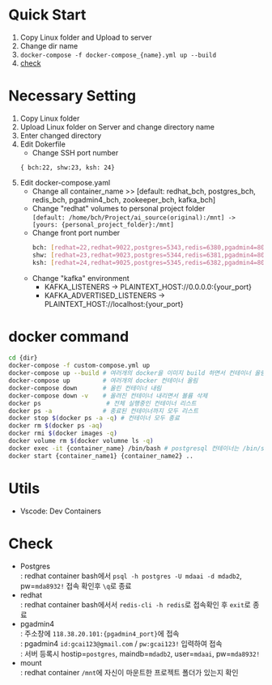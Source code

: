 # Quick Start
1. Copy Linux folder and Upload to server
2. Change dir name
3. `docker-compose -f docker-compose_{name}.yml up --build`
4. [check](#check)

# Necessary Setting
1. Copy Linux folder
2. Upload Linux folder on Server and change directory name
3. Enter changed directory
4. Edit Dokerfile
    - Change SSH port number
    ```
    { bch:22, shw:23, ksh: 24}
    ```
5. Edit docker-compose.yaml
    - Change all container_name >> [default: redhat_bch, postgres_bch, redis_bch, pgadmin4_bch, zookeeper_bch, kafka_bch] 
    - Change "redhat" volumes to personal project folder <br>`[default: /home/bch/Project/ai_source(original):/mnt] -> [yours: {personal_project_folder}:/mnt]`
    - Change front port number
        ```bash
        bch: [redhat=22,redhat=9022,postgres=5343,redis=6380,pgadmin4=8080,zookeeper=2182,kafka=9093]
        shw: [redhat=23,redhat=9023,postgres=5344,redis=6381,pgadmin4=8081,zookeeper=2183,kafka=9094]
        ksh: [redhat=24,redhat=9025,postgres=5345,redis=6382,pgadmin4=8082,zookeeper=2184,kafka=9095]```
    - Change "kafka" environment
        - KAFKA_LISTENERS -> PLAINTEXT_HOST://0.0.0.0:{your_port}
        - KAFKA_ADVERTISED_LISTENERS -> PLAINTEXT_HOST://localhost:{your_port}

# docker command
```bash
cd {dir}
docker-compose -f custom-compose.yml up
docker-compose up --build # 여러개의 docker을 이미지 build 하면서 컨테이너 올림(최초실행시만)
docker-compose up         # 여러개의 docker 컨테이너 올림
docker-compose down       # 올린 컨테이너 내림
docker-compose down -v    # 올려진 컨테이너 내리면서 볼륨 삭제
docker ps                  # 전체 실행중인 컨테이너 리스트
docker ps -a              # 종료된 컨테이너까지 모두 리스트
docker stop $(docker ps -a -q) # 컨테이너 모두 종료
docker rm $(docker ps -aq) 
docker rmi $(docker images -q)
docker volume rm $(docker volumne ls -q)
docker exec -it {container_name} /bin/bash # postgresql 컨테이너는 /bin/sh
docker start {container_name1} {container_name2} ..
```

# Utils
- Vscode: Dev Containers

# Check
- Postgres <br>
 : redhat container bash에서 `psql -h postgres -U mdaai -d mdadb2`, pw=`mda8932!` 접속 확인후 `\q`로 종료
- redhat <br>
 : redhat container bash에서서 `redis-cli -h redis`로 접속확인 후 `exit`로 종료
- pgadmin4 <br>
 : 주소창에 `118.38.20.101:{pgadmin4_port}`에 접속 <br>
 : pgadmin4 `id:gcai123@gmail.com` / `pw:gcai123!` 입력하여 접속 <br>
 : 서버 등록시 hostip=`postgres`, maindb=`mdadb2`, user=`mdaai`, pw=`mda8932!`  
- mount <br>
 : redhat container `/mnt`에 자신이 마운트한 프로젝트 폴더가 있는지 확인
